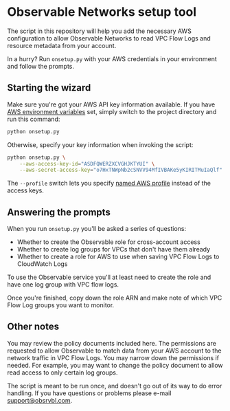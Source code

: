 # Observable Networks setup tool

The script in this repository will help you add the necessary AWS configuration to allow Observable Networks to read VPC Flow Logs and resource metadata from your account.

In a hurry? Run `onsetup.py` with your AWS credentials in your environment and follow the prompts.

## Starting the wizard

Make sure you're got your AWS API key information available.
If you have [AWS environment variables](http://boto3.readthedocs.io/en/latest/guide/configuration.html#environment-variables) set, simply switch to the project directory and run this command:
```bash
python onsetup.py
```

Otherwise, specify your key information when invoking the script:
```bash
python onsetup.py \
    --aws-access-key-id="ASDFQWERZXCVGHJKTYUI" \
    --aws-secret-access-key="o7HxTNWpNb2cSNVV94MfIVBAKe5yKIRITMuIaQlf" \
```

The `--profile` switch lets you specify [named AWS profile](http://boto3.readthedocs.io/en/latest/guide/configuration.html#shared-credentials-file) instead of the access keys.

## Answering the prompts

When you run `onsetup.py` you'll be asked a series of questions:
* Whether to create the Observable role for cross-account access
* Whether to create log groups for VPCs that don't have them already
* Whether to create a role for AWS to use when saving VPC Flow Logs to CloudWatch Logs

To use the Observable service you'll at least need to create the role and have one log group with VPC flow logs.

Once you're finished, copy down the role ARN and make note of which VPC Flow Log groups you want to monitor.

## Other notes

You may review the policy documents included here.
The permissions are requested to allow Observable to match data from your AWS account to the network traffic in VPC Flow Logs.
You may narrow down the permissions if needed. For example, you may want to change the policy document to allow read access to only certain log groups.

The script is meant to be run once, and doesn't go out of its way to do error handling.
If you have questions or problems please e-mail support@obsrvbl.com.

